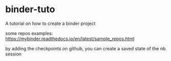 # binder-tuto
A tutorial on how to create a binder project

some repos examples:
https://mybinder.readthedocs.io/en/latest/sample_repos.html

by adding the checkpoints on github, you can create a saved state of the nb session
